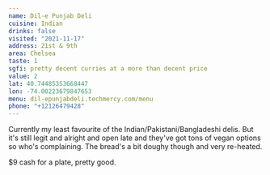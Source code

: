 ```yaml
---
name: Dil-e Punjab Deli
cuisine: Indian
drinks: false
visited: "2021-11-17"
address: 21st & 9th
area: Chelsea
taste: 1
sgfi: pretty decent curries at a more than decent price
value: 2
lat: 40.74485353668447
lon: -74.00223679847653
menu: dil-epunjabdeli.techmercy.com/menu
phone: "+12126479428"
---
```


Currently my least favourite of the Indian/Pakistani/Bangladeshi delis. But it's still legit and alright and open late and they've got tons of vegan options so who's complaining. The bread's a bit doughy though and very re-heated.

$9 cash for a plate, pretty good.

